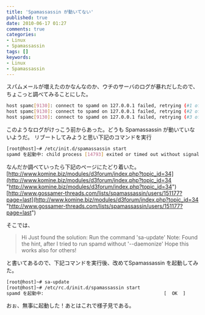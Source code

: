 ```yaml
---
title: 'Spamassassin が動いてない'
published: true
date: 2010-06-17 01:27
comments: true
categories:
- Linux
- Spamassassin
tags: []
keywords:
- Linux
- Spamassassin
---
```

スパムメールが増えたのかなんなのか、ウチのサーバのログが暴れだしたので、ちょこっと調べてみることにした。

```sh
host spamc[9130]: connect to spamd on 127.0.0.1 failed, retrying (#1 of 3): Connection refused
host spamc[9130]: connect to spamd on 127.0.0.1 failed, retrying (#2 of 3): Connection refused
host spamc[9130]: connect to spamd on 127.0.0.1 failed, retrying (#3 of 3): Connection refused
```

このようなログがけっこう前からあった。どうも Spamassassin が動いていないようだ。
リブートしてみようと思い下記のコマンドを実行

```sh
[root@host]~# /etc/init.d/spamassassin start
spamd を起動中: child process [14793] exited or timed out without signaling production of a PID file: exit 255 at /usr/bin/spamd line 2588.
```

なんだか調べていったら下記のページにたどり着いた。
[http://www.komine.biz/modules/d3forum/index.php?topic_id=34](http://www.komine.biz/modules/d3forum/index.php?topic_id=34 "http://www.komine.biz/modules/d3forum/index.php?topic_id=34")
[http://www.gossamer-threads.com/lists/spamassassin/users/151177?page=last](http://www.komine.biz/modules/d3forum/index.php?topic_id=34 "http://www.gossamer-threads.com/lists/spamassassin/users/151177?page=last")

そこでは、
<blockquote>
Hi
Just found the solution: Run the command 'sa-update'
Note: Found the hint, after I tried to run spamd without '--daemonize'
Hope this works also for others! 
</blockquote>

と書いてあるので、下記コマンドを実行後、改めてSpamassassin を起動してみた。
```sh
[root@host]~# sa-update
[root@host]~# /etc/rc.d/init.d/spamassassin start
spamd を起動中:                                            [  OK  ]
```

おぉ、無事に起動した！あとはこれで様子見である。